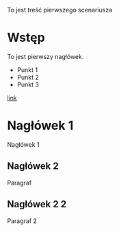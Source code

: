 To jest treść pierwszego scenariusza

# Wstęp

To jest pierwszy nagłówek.

- Punkt 1
- Punkt 2
- Punkt 3

[link](http://h72.szumserver.eu)

# Nagłówek 1

Nagłówek 1

## Nagłówek 2

Paragraf

## Nagłówek 2 2

Paragraf 2